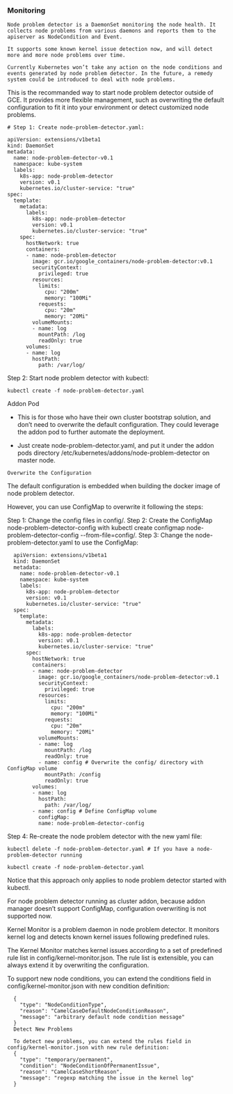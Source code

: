 
### Monitoring 

`Node problem detector is a DaemonSet monitoring the node health. It collects node problems from various daemons and reports them to the apiserver as NodeCondition and Event.`

`It supports some known kernel issue detection now, and will detect more and more node problems over time.`

`Currently Kubernetes won’t take any action on the node conditions and events generated by node problem detector. In the future, a remedy system could be introduced to deal with node problems.`


This is the recommanded way to start node problem detector outside of GCE. It provides more flexible management, such as overwriting the default configuration to fit it into your environment or detect customized node problems.

```shell
# Step 1: Create node-problem-detector.yaml:

apiVersion: extensions/v1beta1
kind: DaemonSet
metadata:
  name: node-problem-detector-v0.1
  namespace: kube-system
  labels:
    k8s-app: node-problem-detector
    version: v0.1
    kubernetes.io/cluster-service: "true"
spec:
  template:
    metadata:
      labels:
        k8s-app: node-problem-detector
        version: v0.1
        kubernetes.io/cluster-service: "true"
    spec:
      hostNetwork: true
      containers:
      - name: node-problem-detector
        image: gcr.io/google_containers/node-problem-detector:v0.1
        securityContext:
          privileged: true
        resources:
          limits:
            cpu: "200m"
            memory: "100Mi"
          requests:
            cpu: "20m"
            memory: "20Mi"
        volumeMounts:
        - name: log
          mountPath: /log
          readOnly: true
      volumes:
      - name: log
        hostPath:
          path: /var/log/
 ```
          

Step 2: Start node problem detector with kubectl:

`kubectl create -f node-problem-detector.yaml`

Addon Pod

* This is for those who have their own cluster bootstrap solution, and don’t need to overwrite the default configuration. They could leverage the addon pod to further automate the deployment.

* Just create node-problem-detector.yaml, and put it under the addon pods directory /etc/kubernetes/addons/node-problem-detector on master node.

`Overwrite the Configuration`

The default configuration is embedded when building the docker image of node problem detector.

However, you can use ConfigMap to overwrite it following the steps:

Step 1: Change the config files in config/.
Step 2: Create the ConfigMap node-problem-detector-config with kubectl create configmap node-problem-detector-config --from-file=config/.
Step 3: Change the node-problem-detector.yaml to use the ConfigMap:

      apiVersion: extensions/v1beta1
      kind: DaemonSet
      metadata:
        name: node-problem-detector-v0.1
        namespace: kube-system
        labels:
          k8s-app: node-problem-detector
          version: v0.1
          kubernetes.io/cluster-service: "true"
      spec:
        template:
          metadata:
            labels:
              k8s-app: node-problem-detector
              version: v0.1
              kubernetes.io/cluster-service: "true"
          spec:
            hostNetwork: true
            containers:
            - name: node-problem-detector
              image: gcr.io/google_containers/node-problem-detector:v0.1
              securityContext:
                privileged: true
              resources:
                limits:
                  cpu: "200m"
                  memory: "100Mi"
                requests:
                  cpu: "20m"
                  memory: "20Mi"
              volumeMounts:
              - name: log
                mountPath: /log
                readOnly: true
              - name: config # Overwrite the config/ directory with ConfigMap volume
                mountPath: /config
                readOnly: true
            volumes:
            - name: log
              hostPath:
                path: /var/log/
            - name: config # Define ConfigMap volume
              configMap:
              name: node-problem-detector-config


Step 4: Re-create the node problem detector with the new yaml file:

`kubectl delete -f node-problem-detector.yaml # If you have a node-problem-detector running`

`kubectl create -f node-problem-detector.yaml`

Notice that this approach only applies to node problem detector started with kubectl.

For node problem detector running as cluster addon, because addon manager doesn’t support ConfigMap, configuration overwriting is not supported now.

Kernel Monitor is a problem daemon in node problem detector. It monitors kernel log and detects known kernel issues following predefined rules.

The Kernel Monitor matches kernel issues according to a set of predefined rule list in config/kernel-monitor.json. The rule list is extensible, you can always extend it by overwriting the configuration.


To support new node conditions, you can extend the conditions field in config/kernel-monitor.json with new condition definition:

      {
        "type": "NodeConditionType",
        "reason": "CamelCaseDefaultNodeConditionReason",
        "message": "arbitrary default node condition message"
      }
      Detect New Problems

      To detect new problems, you can extend the rules field in config/kernel-monitor.json with new rule definition:
      {
        "type": "temporary/permanent",
        "condition": "NodeConditionOfPermanentIssue",
        "reason": "CamelCaseShortReason",
        "message": "regexp matching the issue in the kernel log"
      }
